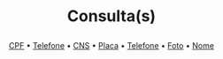 # <p align="center">Consulta(s)
<p align="center">
  <a href="">CPF</a> •
  <a href="">Telefone</a> • 
  <a href="">CNS</a> • 
  <a href="">Placa</a> • 
  <a href="">Telefone</a> • 
  <a href="">Foto</a> • 
  <a href="">Nome</a>
<p/>

